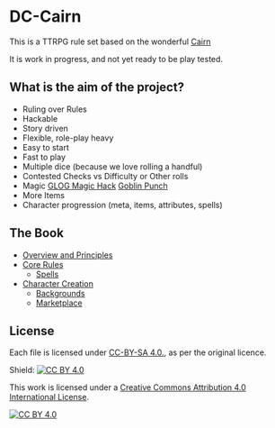 # DC-Cairn

This is a TTRPG rule set based on the wonderful [Cairn](https://cairnrpg.com/)

It is work in progress, and not yet ready to be play tested.

## What is the aim of the project?

- Ruling over Rules
- Hackable
- Story driven
- Flexible, role-play heavy
- Easy to start
- Fast to play
- Multiple dice (because we love rolling a handful)
- Contested Checks vs Difficulty or Other rolls
- Magic [GLOG Magic Hack](https://cairnrpg.com/hacks/glog-magic/) [Goblin Punch](goblinpunch.blogspot.com)
- More Items
- Character progression (meta, items, attributes, spells)

## The Book

- [Overview and Principles](/overview-and-principles.md)
- [Core Rules](/core-rules.md)
  - [Spells](/spells.md)
- [Character Creation](/character-creation.md)
  - [Backgrounds](/backgrounds/backgrounds.md)
  - [Marketplace](/marketplace.md)

## License

Each file is licensed under [CC-BY-SA 4.0.](https://creativecommons.org/licenses/by-sa/4.0), as per the original licence.

Shield: [![CC BY 4.0][cc-by-shield]][cc-by]

This work is licensed under a
[Creative Commons Attribution 4.0 International License][cc-by].

[![CC BY 4.0][cc-by-image]][cc-by]

[cc-by]: http://creativecommons.org/licenses/by/4.0/
[cc-by-image]: https://i.creativecommons.org/l/by/4.0/88x31.png
[cc-by-shield]: https://img.shields.io/badge/License-CC%20BY%204.0-lightgrey.svg
